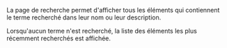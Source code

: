La page de recherche permet d'afficher tous les éléments qui contiennent le terme recherché dans leur nom ou leur description.

Lorsqu'aucun terme n'est recherché, la liste des éléments les plus récemment recherchés est affichée.